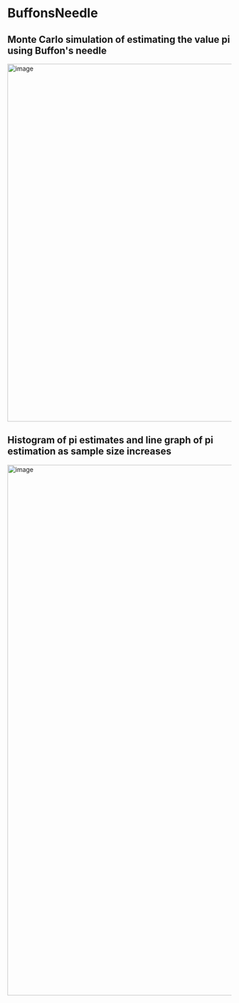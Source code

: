 # BuffonsNeedle
## Monte Carlo simulation of estimating the value pi using Buffon's needle
<img width="803" alt="image" src="https://github.com/user-attachments/assets/ba6c3663-3a3e-41ed-a982-3474eca61568"><br>
## Histogram of pi estimates and line graph of pi estimation as sample size increases
<img width="1191" alt="image" src="https://github.com/user-attachments/assets/f891d164-6aa2-4eae-836a-26cb65629707">
